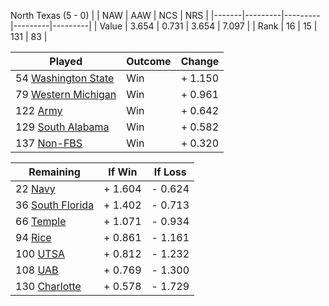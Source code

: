 North Texas (5 - 0)
|       |   NAW   |   AAW   |   NCS   |   NRS   |
|-------|---------|---------|---------|---------|
| Value |   3.654 |   0.731 |   3.654 |   7.097 |
| Rank  |      16 |      15 |     131 |      83 |

| Played                    | Outcome    |  Change  |
|---------------------------|------------|----------|
|  54 [Washington State      ](WashingtonState)| Win        | +  1.150 |
|  79 [Western Michigan      ](WesternMichigan)| Win        | +  0.961 |
| 122 [Army                  ](Army)| Win        | +  0.642 |
| 129 [South Alabama         ](SouthAlabama)| Win        | +  0.582 |
| 137 [Non-FBS               ](NonFBS)| Win        | +  0.320 |

| Remaining                 |  If Win  |  If Loss |
|---------------------------|----------|----------|
|  22 [Navy                  ](Navy)| +  1.604 | -  0.624 |
|  36 [South Florida         ](SouthFlorida)| +  1.402 | -  0.713 |
|  66 [Temple                ](Temple)| +  1.071 | -  0.934 |
|  94 [Rice                  ](Rice)| +  0.861 | -  1.161 |
| 100 [UTSA                  ](UTSA)| +  0.812 | -  1.232 |
| 108 [UAB                   ](UAB)| +  0.769 | -  1.300 |
| 130 [Charlotte             ](Charlotte)| +  0.578 | -  1.729 |

